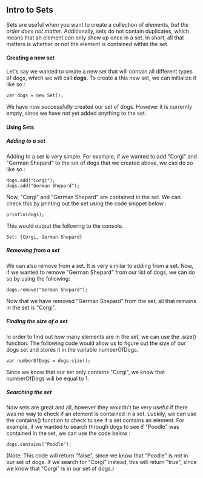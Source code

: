 ## Intro to Sets

Sets are useful when you want to create a collection of elements, *but the order does not matter*. Additionally, sets do not contain duplicates, which means that an element can only show up once in a set. In short, all that matters is whether or not the element is contained within the set.


#### Creating a new set
Let's say we wanted to create a new set that will contain all different types of dogs, which we will call **dogs**. To create a this new set, we can initialize it like so :

```
var dogs = new Set();
```

We have now successfully created our set of dogs. However it is currently empty, since we have not yet added anything to the set.

#### Using Sets

##### Adding to a set

Adding to a set is very simple. For example, if we wanted to add "Corgi" and "German Shepard" to the set of dogs that we created above, we can do so like so :

```
dogs.add("Corgi");
dogs.add("German Shepard");
```

Now, "Corgi" and "German Shepard" are contained in the set. We can check this by printing out the set using the code snippet below :

```
println(dogs);
```

This would output the following to the console.
```
Set: {Corgi, German Shepard}
```



##### Removing from a set

We can also remove from a set. It is very similar to adding from a set. Now, if we wanted to remove "German Shepard" from our list of dogs, we can do so by using the following: 

```
dogs.remove("German Shepard");
```

Now that we have removed "German Shepard" from  the set, all that remains in the set is "Corgi".

##### Finding the size of a set

In order to find out how many elements are in the set, we can use the .size() function. The following code would allow us to figure out the size of our dogs set and stores it in the variable numberOfDogs.

```
var numberOfDogs = dogs.size();
```

Since we know that our set only contains "Corgi", we know that numberOfDogs will be equal to 1.

##### Searching the set

Now sets are great and all, however they wouldn't be very useful if there was no way to check if an element is contained in a set. Luckily, we can use the contains() function to check to see if a set contains an element. For example, if we wanted to search through dogs to see if "Poodle" was contained in the set, we can use the code below :
```
dogs.contains("Poodle");
```
(Note: This code will return "false", since we know that "Poodle" is *not* in our set of dogs. If we search for "Corgi" instead, this will return "true", since we know that "Corgi" is in our set of dogs.)







